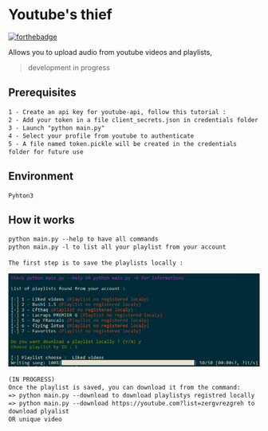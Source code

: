 # Youtube's thief

 [![forthebadge](http://forthebadge.com/images/badges/powered-by-electricity.svg)](http://forthebadge.com)

Allows you to upload audio from youtube videos and playlists,

> development in progress

## Prerequisites
    1 - Create an api key for youtube-api, follow this tutorial : 
    2 - Add your token in a file client_secrets.json in credentials folder
    3 - Launch "python main.py"
    4 - Select your profile from youtube to authenticate 
    5 - A file named token.pickle will be created in the credentials folder for future use

## Environment
    Pyhton3

## How it works
    python main.py --help to have all commands
    python main.py -l to list all your playlist from your account

    The first step is to save the playlists locally :

    
![list of youtube account playlists](public/img/playlists_list_example.png?raw=true)
    
    (IN PROGRESS)
    Once the playlist is saved, you can download it from the command: 
    => python main.py --download to download playlistys registred locally
    => python main.py --download https://youtube.com?list=zergvrezgreh to download plyalist
    OR unique video



